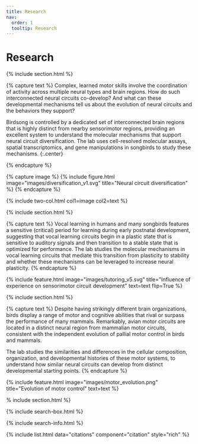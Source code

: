 ```yaml
---
title: Research
nav:
  order: 1
  tooltip: Research
---
```


# Research

{% include section.html %}

{% capture text %}
Complex, learned motor skills involve the coordination of activity across multiple neural types and brain regions. How do such interconnected neural circuits co-develop? And what can these developmental mechanisms tell us about the evolution of neural circuits and the behaviors they support?

Birdsong is controlled by a dedicated set of interconnected brain regions that is highly distinct from nearby sensorimotor regions, providing an excellent system to understand the molecular mechanisms that support neural circuit diversification. The lab uses cell-resolved molecular assays, spatial transcriptomics, and gene manipulations in songbirds to study these mechanisms.
{:.center}

{% endcapture %}

{% capture image %}
{%
  include figure.html
  image="images/diversification_v1.svg"
  title="Neural circuit diversification"
%}
{% endcapture %}

{% include two-col.html col1=image col2=text %}

{% include section.html %}

{% capture text %}
Vocal learning in humans and many songbirds features a sensitive (critical) period for learning during early postnatal development, suggesting that vocal learning circuits begin in a plastic state that is sensitive to auditory signals and then transition to a stable state that is optimized for performance. The lab studies the molecular mechanisms in vocal learning circuits that mediate this transition from plasticity to stability and whether these mechanisms can be leveraged to increase neural plasticity.
{% endcapture %}

{%
  include feature.html
  image="images/tutoring_v5.svg"
  title="Influence of experience on sensorimotor circuit development"
  text=text
  flip=True
%}


{% include section.html %}

{% capture text %}
Despite having strikingly different brain organizations, birds display a range of motor and cognitive abilities that rival or surpass the performance of many mammals. Remarkably, avian motor circuits are located in a distinct neural region from mammalian motor circuits, consistent with the independent evolution of pallial motor control in birds and mammals.

The lab studies the similarities and differences in the cellular composition, organization, and developmental histories of these motor systems, to understand how similar neural circuits can develop from distinct developmental starting points.
{% endcapture %}

{%
  include feature.html
  image="images/motor_evolution.png"
  title="Evolution of motor control"
  text=text
%}

% include section.html %}

{% include search-box.html %}

{% include search-info.html %}

{% include list.html data="citations" component="citation" style="rich" %}
